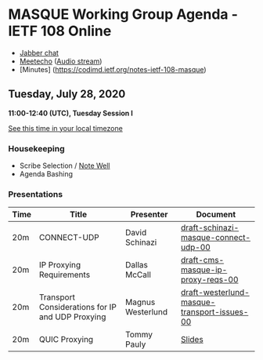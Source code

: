 # MASQUE Working Group Agenda - IETF 108 Online

* [Jabber chat](xmpp:masque@jabber.ietf.org?join)
* [Meetecho](https://meetings.conf.meetecho.com/ietf108/?group=masque&short=&item=1) ([Audio stream](http://mp3.conf.meetecho.com/ietf/ietf1088.m3u))
* [Minutes] (https://codimd.ietf.org/notes-ietf-108-masque)


## Tuesday, July 28, 2020
**11:00-12:40 (UTC), Tuesday Session I**

[See this time in your local timezone](https://www.timeanddate.com/worldclock/fixedtime.html?msg=MASQUE+-+IETF+108&iso=20200728T11&ah=1&am=40)

### Housekeeping

* Scribe Selection / [Note Well](https://www.ietf.org/about/note-well.html)
* Agenda Bashing

### Presentations

| Time | Title                                            | Presenter         | Document                                                                                                               |
|------|--------------------------------------------------|-------------------|------------------------------------------------------------------------------------------------------------------------|
| 20m  | CONNECT-UDP                                      | David Schinazi    | [draft-schinazi-masque-connect-udp-00](https://tools.ietf.org/html/draft-schinazi-masque-connect-udp-00)               |
| 20m  | IP Proxying Requirements                         | Dallas McCall     | [draft-cms-masque-ip-proxy-reqs-00](https://tools.ietf.org/html/draft-cms-masque-ip-proxy-reqs-00)                     |
| 20m  | Transport Considerations for IP and UDP Proxying | Magnus Westerlund | [draft-westerlund-masque-transport-issues-00](https://tools.ietf.org/html/draft-westerlund-masque-transport-issues-00) |
| 20m  | QUIC Proxying                                    | Tommy Pauly       | [Slides](https://www.ietf.org/proceedings/108/slides/slides-108-masque-optimizing-proxies-for-quic-00)                 |


